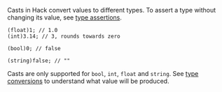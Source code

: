 Casts in Hack convert values to different types. To assert a type
without changing its value, see [type assertions](type-assertions.md).

``` Hack
(float)1; // 1.0
(int)3.14; // 3, rounds towards zero

(bool)0; // false

(string)false; // ""
```

Casts are only supported for `bool`, `int`, `float` and `string`. See
[type conversions](../types/type-conversion.md) to understand what
value will be produced.
